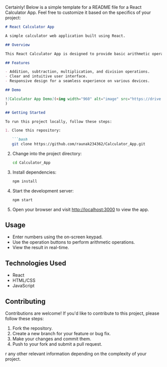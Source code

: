 Certainly! Below is a simple template for a README file for a React Calculator App. Feel free to customize it based on the specifics of your project:

```markdown
# React Calculator App

A simple calculator web application built using React.

## Overview

This React Calculator App is designed to provide basic arithmetic operations in a user-friendly interface. It allows users to perform addition, subtraction, multiplication, and division operations conveniently within a web browser.

## Features

- Addition, subtraction, multiplication, and division operations.
- Clear and intuitive user interface.
- Responsive design for a seamless experience on various devices.

## Demo

![Calculator App Demo](<img width="960" alt="image" src="https://drive.google.com/file/d/1F9FrhKDEoc2xRIhetSpMT0m7iKwn9mPM/view?usp=sharing">
)

## Getting Started

To run this project locally, follow these steps:

1. Clone this repository:

   ```bash
   git clone https://github.com/raunak234362/Calculator_App.git
   ```

2. Change into the project directory:

   ```bash
   cd Calculator_App
   ```

3. Install dependencies:

   ```bash
   npm install
   ```

4. Start the development server:

   ```bash
   npm start
   ```

5. Open your browser and visit [http://localhost:3000](http://localhost:3000) to view the app.

## Usage

- Enter numbers using the on-screen keypad.
- Use the operation buttons to perform arithmetic operations.
- View the result in real-time.

## Technologies Used

- React
- HTML/CSS
- JavaScript

## Contributing

Contributions are welcome! If you'd like to contribute to this project, please follow these steps:

1. Fork the repository.
2. Create a new branch for your feature or bug fix.
3. Make your changes and commit them.
4. Push to your fork and submit a pull request.

r any other relevant information depending on the complexity of your project.
